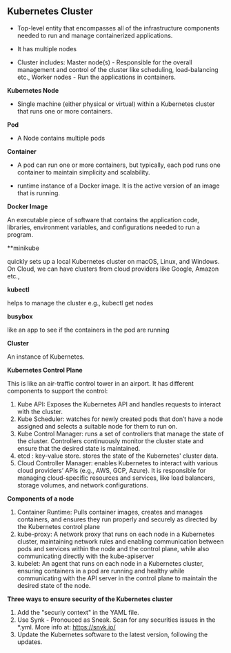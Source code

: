 ## Kubernetes Cluster

-   Top-level entity that encompasses all of the infrastructure components needed to run and manage containerized applications.

-   It has multiple nodes

-   Cluster includes:
        Master node(s) - Responsible for the overall management and control of the cluster like scheduling, load-balancing etc., 
        Worker nodes   - Run the applications in containers.

**Kubernetes Node**

- Single machine (either physical or virtual) within a Kubernetes cluster that runs one or more containers.

**Pod**

-    A Node contains multiple pods

**Container**

-   A pod can run one or more containers, but typically, each pod runs one container to maintain simplicity and scalability.

-   runtime instance of a Docker image. It is the active version of an image that is running.

**Docker Image**

An executable piece of software that contains the application code, libraries, environment variables, and configurations needed to run a program.

**minikube

quickly sets up a local Kubernetes cluster on macOS, Linux, and Windows. On Cloud, we can have clusters from cloud providers like Google, Amazon etc.,

**kubectl**
    
helps to manage the cluster e.g., kubectl get nodes

**busybox**

like an app to see if the containers in the pod are running

**Cluster**
    
An instance of Kubernetes.

**Kubernetes Control Plane**

This is like an air-traffic control tower in an airport. It has different components to support the control:

1.  Kube API:   Exposes the Kubernetes API and handles requests to interact with the cluster. 
2.  Kube Scheduler: watches for newly created pods that don’t have a node assigned and selects a suitable node for them to run on.
3.  Kube Control Manager: runs a set of controllers that manage the state of the cluster. Controllers continuously monitor the cluster state and ensure that the desired state is maintained.
4.  etcd :  key-value store. stores the state of the Kubernetes' cluster data.
5.  Cloud Controller Manager: enables Kubernetes to interact with various cloud providers’ APIs (e.g., AWS, GCP, Azure). It is responsible for managing cloud-specific resources and services, like load balancers, storage volumes, and network configurations.

**Components of a node**
1.  Container Runtime: Pulls container images, creates and manages containers, and ensures they run properly and securely as directed by the Kubernetes control plane
2.  kube-proxy: A network proxy that runs on each node in a Kubernetes cluster, maintaining network rules and enabling communication between pods and services within the node and the control plane, while also communicating directly with the kube-apiserver
3.  kubelet: An agent that runs on each node in a Kubernetes cluster, ensuring containers in a pod are running and healthy while communicating with the API server in the control plane to maintain the desired state of the node.    

**Three ways to ensure security of the Kubernetes cluster**
1. Add the "securiy context" in the YAML file.
2. Use Synk - Pronouced as Sneak. Scan for any securities issues in the *.yml. More info at: https://snyk.io/        
3. Update the Kubernetes software to the latest version, following the updates.
